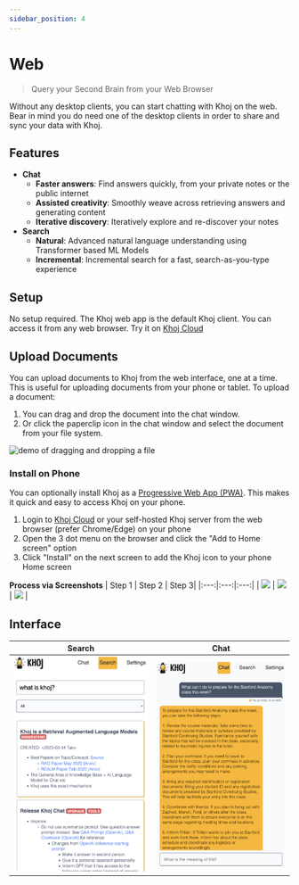 ```yaml
---
sidebar_position: 4
---
```


# Web

> Query your Second Brain from your Web Browser

Without any desktop clients, you can start chatting with Khoj on the web. Bear in mind you do need one of the desktop clients in order to share and sync your data with Khoj.

## Features
- **Chat**
  - **Faster answers**: Find answers quickly, from your private notes or the public internet
  - **Assisted creativity**: Smoothly weave across retrieving answers and generating content
  - **Iterative discovery**: Iteratively explore and re-discover your notes
- **Search**
  - **Natural**: Advanced natural language understanding using Transformer based ML Models
  - **Incremental**: Incremental search for a fast, search-as-you-type experience

## Setup
No setup required. The Khoj web app is the default Khoj client. You can access it from any web browser. Try it on [Khoj Cloud](https://app.khoj.dev)

## Upload Documents
You can upload documents to Khoj from the web interface, one at a time. This is useful for uploading documents from your phone or tablet. To upload a document:
1. You can drag and drop the document into the chat window.
2. Or click the paperclip icon in the chat window and select the document from your file system.

![demo of dragging and dropping a file](https://khoj-web-bucket.s3.amazonaws.com/drag_drop_file.gif)

### Install on Phone
You can optionally install Khoj as a [Progressive Web App (PWA)](https://web.dev/learn/pwa/installation). This makes it quick and easy to access Khoj on your phone.
1. Login to [Khoj Cloud](https://app.khoj.dev) or your self-hosted Khoj server from the web browser (prefer Chrome/Edge) on your phone
2. Open the 3 dot menu on the browser and click the "Add to Home screen" option
3. Click "Install" on the next screen to add the Khoj icon to your phone Home screen

**Process via Screenshots**
| Step 1 | Step 2 | Step 3|
|:---:|:---:|:---:|
| ![](../../assets/img/pwa_install_1.png) | ![](../../assets/img/pwa_install_2.png) | ![](../../assets/img/pwa_install_3.png) |

## Interface

| Search | Chat |
|:------:|:----:|
| ![](../../assets/img/khoj_search_on_web.png) | ![](../../assets/img/khoj_chat_on_web.png) |
